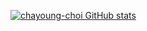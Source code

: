 [![chayoung-choi GitHub stats](https://github-readme-stats.vercel.app/api?username=chayoung-choi&show_icons=true&theme=merko&count_private=true)](https://github.com/anuraghazra/github-readme-stats)

